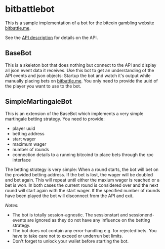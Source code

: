 bitbattlebot
============

This is a sample implementation of a bot for the bitcoin gambling website [bitbattle.me](http://bitbattle.me/).

See the [API description](http://bitbattle.me/api/) for details on the API.

BaseBot
-------
This is a skeleton bot that does nothing but connect to the API and display all json event data it receives. Use this bot
to get an understanding of the API events and json objects: Startup the bot and watch it's output while manually placing
bets on [bitbattle.me](http://bitbattle.me/).
You only need to provide the uuid of the player you want to use to the bot.

SimpleMartingaleBot
-------------------
This is an extension of the BaseBot which implements a very simple martingale betting strategy. You need to provide:
- player uuid
- betting address
- start wager
- maximum wager
- number of rounds
- connection details to a running bitcoind to place bets through the rpc interface

The betting strategy is very simple:
When a round starts, the bot will bet <start wager> on the provided betting address. If the bet is lost, the wager
will be doubled and bet again. This will repeat until either the maxium wager is reached or a bet is won. In both cases
the current round is considered over and the next round will start again with the start wager.
If the specified number of rounds have been played the bot will disconnect from the API and exit.

*Notes:*
- The bot is totally session-agnostic. The sessionstart and sessionend-events are ignored as they do not have any
influence on the betting strategy.
- The bot does not contain any error-handling e.g. for rejected bets. You have to take care not to exceed or underrun bet limits.
- Don't forget to unlock your wallet before starting the bot.
